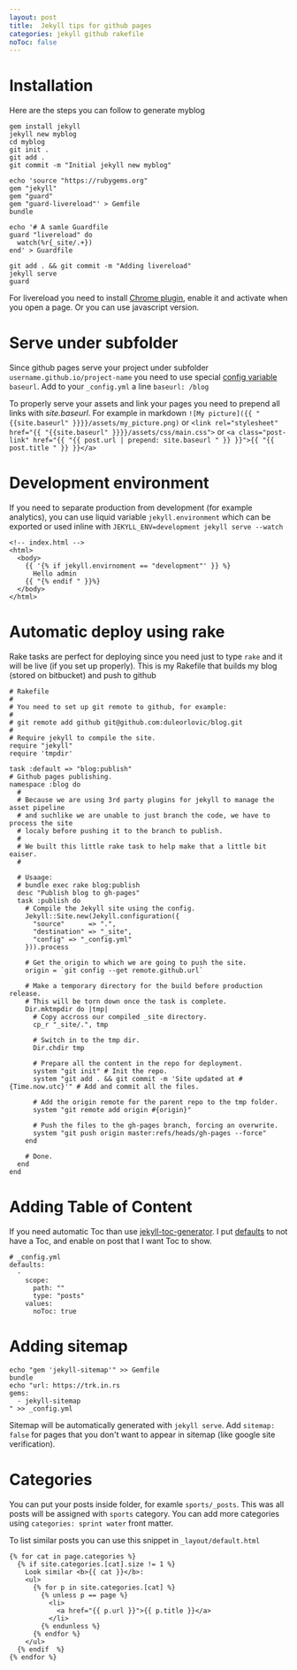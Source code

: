 ```yaml
---
layout: post
title:  Jekyll tips for github pages
categories: jekyll github rakefile
noToc: false
---
```


# Installation

Here are the steps you can follow to generate myblog

~~~
gem install jekyll
jekyll new myblog
cd myblog
git init .
git add .
git commit -m "Initial jekyll new myblog"

echo 'source "https://rubygems.org"
gem "jekyll"
gem "guard"
gem "guard-livereload"' > Gemfile
bundle

echo '# A samle Guardfile
guard "livereload" do
  watch(%r{_site/.+})
end' > Guardfile

git add . && git commit -m "Adding livereload"
jekyll serve
guard
~~~

For livereload you need to install [Chrome plugin](https://chrome.google.com/webstore/detail/livereload/jnihajbhpnppcggbcgedagnkighmdlei/related?hl=en), enable it and activate when you open a page. Or you can use javascript version.

# Serve under subfolder

Since github pages serve your project under subfolder `username.github.io/project-name`
you need to use special [config variable](http://jekyllrb.com/docs/configuration/) `baseurl`.
Add to your `_config.yml` a line `baseurl: /blog`

To properly serve your assets and link your pages you need to prepend all links with *site.baseurl*. For example in markdown `![My picture]({{ "{{site.baseurl" }}}}/assets/my_picture.png)` or `<link rel="stylesheet" href="{{ "{{site.baseurl" }}}}/assets/css/main.css">` or `<a class="post-link" href="{{ "{{ post.url | prepend: site.baseurl " }} }}">{{ "{{ post.title " }} }}</a>`

# Development environment

If you need to separate production from development (for example analytics), you can use liquid variable `jekyll.environment` which can be exported or used inline with `JEKYLL_ENV=development jekyll serve --watch`

~~~
<!-- index.html -->
<html>
  <body>
    {{ '{% if jekyll.envirnoment == "development"' }} %}
      Hello admin
    {{ "{% endif " }}%}
  </body>
</html>
~~~

# Automatic deploy using rake

Rake tasks are perfect for deploying since you need just to type `rake` and it will be live (if you set up properly). This is my Rakefile that builds my blog (stored on bitbucket) and push to github

~~~
# Rakefile
#
# You need to set up git remote to github, for example:
#
# git remote add github git@github.com:duleorlovic/blog.git
#
# Require jekyll to compile the site.
require "jekyll"
require 'tmpdir'

task :default => "blog:publish"
# Github pages publishing.
namespace :blog do
  #
  # Because we are using 3rd party plugins for jekyll to manage the asset pipeline
  # and suchlike we are unable to just branch the code, we have to process the site
  # localy before pushing it to the branch to publish.
  #
  # We built this little rake task to help make that a little bit eaiser.
  #

  # Usaage:
  # bundle exec rake blog:publish
  desc "Publish blog to gh-pages"
  task :publish do
    # Compile the Jekyll site using the config.
    Jekyll::Site.new(Jekyll.configuration({
      "source"      => ".",
      "destination" => "_site",
      "config" => "_config.yml"
    })).process

    # Get the origin to which we are going to push the site.
    origin = `git config --get remote.github.url`

    # Make a temporary directory for the build before production release.
    # This will be torn down once the task is complete.
    Dir.mktmpdir do |tmp|
      # Copy accross our compiled _site directory.
      cp_r "_site/.", tmp

      # Switch in to the tmp dir.
      Dir.chdir tmp

      # Prepare all the content in the repo for deployment.
      system "git init" # Init the repo.
      system "git add . && git commit -m 'Site updated at #{Time.now.utc}'" # Add and commit all the files.

      # Add the origin remote for the parent repo to the tmp folder.
      system "git remote add origin #{origin}"

      # Push the files to the gh-pages branch, forcing an overwrite.
      system "git push origin master:refs/heads/gh-pages --force"
    end

    # Done.
  end
end
~~~


# Adding Table of Content


If you need automatic Toc than use [jekyll-toc-generator](https://github.com/dafi/jekyll-toc-generator). I put [defaults](http://jekyllrb.com/docs/configuration/#front-matter-defaults) to not have a Toc, and enable on post that I want Toc to show.

~~~
# _config.yml
defaults:
  -
    scope:
      path: ""
      type: "posts"
    values:
      noToc: true
~~~

# Adding sitemap

~~~
echo "gem 'jekyll-sitemap'" >> Gemfile
bundle
echo "url: https://trk.in.rs
gems:
  - jekyll-sitemap
" >> _config.yml
~~~

Sitemap will be automatically generated with `jekyll serve`. Add `sitemap:
false` for pages that you don't want to appear in sitemap (like google site
verification).

# Categories

You can put your posts inside folder, for examle `sports/_posts`. This was all
posts will be assigned with `sports` category. You can add more categories using
`categories: sprint water` front matter.

To list similar posts you can  use this snippet in `_layout/default.html`

~~~
{% for cat in page.categories %}
  {% if site.categories.[cat].size != 1 %}
    Look similar <b>{{ cat }}</b>:
    <ul>
      {% for p in site.categories.[cat] %}
        {% unless p == page %}
          <li>
            <a href="{{ p.url }}">{{ p.title }}</a>
          </li>
        {% endunless %}
      {% endfor %}
    </ul>
  {% endif  %}
{% endfor %}
~~~
